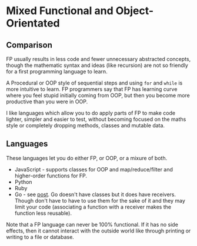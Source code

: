 # Mixed Functional and Object-Orientated

## Comparison

FP usually results in less code and fewer unnecessary abstracted concepts, though the mathematic syntax and ideas (like recursion) are not so friendly for a first programming language to learn. 

A Procedural or OOP style of sequential steps and using `for` and `while` is more intuitive to learn. FP programmers say that FP has learning curve where you feel stupid initially coming from OOP, but then you become more productive than you were in OOP.

I like languages which allow you to do apply parts of FP to make code lighter, simpler and easier to test, without becoming focused on the maths style or completely dropping methods, classes and mutable data.


## Languages

These languages let you do either FP, or OOP, or a mixure of both.

- JavaScript - supports classes for OOP and map/reduce/filter and higher-order functions for FP.
- Python
- Ruby
- Go - see [post](https://flaviocopes.com/golang-is-go-object-oriented/). Go doesn't have classes but it does have receivers. Though don't have to have to use them for the sake of it and they may limit your code (associating a function with a receiver makes the function less reusable).

Note that a FP language can never be 100% functional. If it has no side effects, then it cannot interact with the outside world like through printing or writing to a file or database.
